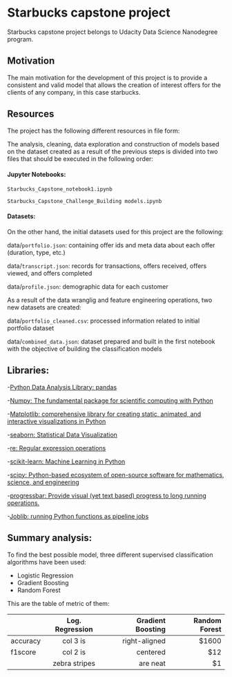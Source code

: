 # Starbucks capstone project

Starbucks capstone project belongs to Udacity Data Science Nanodegree program.

## Motivation

The main motivation for the development of this project is to provide a consistent and valid model that allows the creation of interest offers for the clients of any company, in this case starbucks.

## Resources


The project has the following different resources in file form:

The analysis, cleaning, data exploration and construction of models based on the dataset created as a result of the previous steps is divided into two files that should be executed in the following order:

#### Jupyter Notebooks:

`Starbucks_Capstone_notebook1.ipynb`

`Starbucks_Capstone_Challenge_Building models.ipynb`

#### Datasets:

On the other hand, the initial datasets used for this project are the following:

data/`portfolio.json`: containing offer ids and meta data about each offer (duration, type, etc.)

data/`transcript.json`: records for transactions, offers received, offers viewed, and offers completed

data/`profile.json`: demographic data for each customer


As a result of the data wranglig and feature engineering operations, two new datasets are created:

data/`portfolio_cleaned.csv`: processed information related to initial portfolio dataset

data/`combined_data.json`: dataset prepared and built in the first notebook with the objective of building the classification models

## Libraries:

-[Python Data Analysis Library: pandas](https://pandas.pydata.org/)

-[Numpy: The fundamental package for scientific computing with Python](http://www.numpy.org/)

-[Matplotlib: comprehensive library for creating static, animated, and interactive visualizations in Python](https://matplotlib.org/)

-[seaborn: Statistical Data Visualization](https://seaborn.pydata.org/)

-[re: Regular expression operations](https://docs.python.org/3/library/re.html)

-[scikit-learn: Machine Learning in Python](https://scikit-learn.org/stable/)

-[scipy: Python-based ecosystem of open-source software for mathematics, science, and engineering](https://www.scipy.org/)

-[progressbar: Provide visual (yet text based) progress to long running operations.](https://pypi.org/project/progressbar2/)

-[Joblib: running Python functions as pipeline jobs](https://joblib.readthedocs.io/en/latest/)

## Summary analysis:

To find the best possible model, three different supervised classification algorithms have been used:

* Logistic Regression
* Gradient Boosting
* Random Forest

This are the table of metric of them:

|                 | Log. Regression | Gradient Boosting | Random Forest  |
| -------------   |:---------------:| -----------------:| --------------:|
| accuracy        | col 3 is        | right-aligned     | $1600          |
| f1score         | col 2 is        | centered          |   $12          |
|                 | zebra stripes   | are neat          |    $1          |
